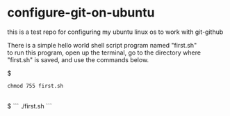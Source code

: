 # configure-git-on-ubuntu
this is a test repo for configuring my ubuntu linux os to work with git-github

There is a simple hello world shell script program named "first.sh" <br>
to run this program, open up the terminal, go to the directory where "first.sh" is saved, and use the commands below.

$ 
```
chmod 755 first.sh
```
 <br>
$
```
./first.sh
```


